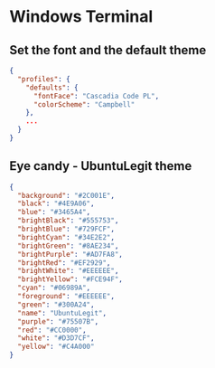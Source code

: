 # Windows Terminal 

## Set the font and the default theme

```json
{
  "profiles": {
    "defaults": {
      "fontFace": "Cascadia Code PL",
      "colorScheme": "Campbell"
    },
    ...
  }
}
```

## Eye candy - UbuntuLegit theme

```json
{
  "background": "#2C001E",
  "black": "#4E9A06",
  "blue": "#3465A4",
  "brightBlack": "#555753",
  "brightBlue": "#729FCF",
  "brightCyan": "#34E2E2",
  "brightGreen": "#8AE234",
  "brightPurple": "#AD7FA8",
  "brightRed": "#EF2929",
  "brightWhite": "#EEEEEE",
  "brightYellow": "#FCE94F",
  "cyan": "#06989A",
  "foreground": "#EEEEEE",
  "green": "#300A24",
  "name": "UbuntuLegit",
  "purple": "#75507B",
  "red": "#CC0000",
  "white": "#D3D7CF",
  "yellow": "#C4A000"
}
```

